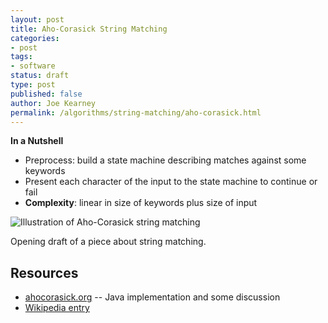 ```yaml
---
layout: post
title: Aho-Corasick String Matching
categories:
- post
tags:
- software
status: draft
type: post
published: false
author: Joe Kearney
permalink: /algorithms/string-matching/aho-corasick.html
---
```


<div class="alert alert-success">
  <p><b>In a Nutshell</b></p>
  <ul>
	<li>Preprocess: build a state machine describing matches against some keywords</li>
	<li>Present each character of the input to the state machine to continue or fail</li>
	<li><b>Complexity</b>: linear in size of keywords plus size of input</li>
  </ul>
</div>

<div class="well">
  <img data-src="holder.js/600x400" alt="Illustration of Aho-Corasick string matching">
</div>

Opening draft of a piece about string matching.

## Resources

* [ahocorasick.org](http://ahocorasick.org/) -- Java implementation and some discussion
* [Wikipedia entry](http://en.wikipedia.org/wiki/Aho%E2%80%93Corasick_string_matching_algorithm)
